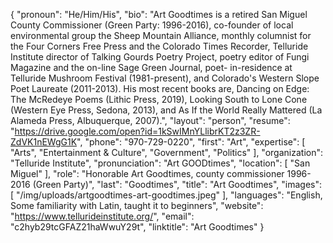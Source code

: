 {
  "pronoun": "He/Him/His",
  "bio": "Art Goodtimes is a retired San Miguel County Commissioner (Green Party: 1996-2016), co-founder of local environmental group the Sheep Mountain Alliance, monthly columnist for the Four Corners Free Press and the Colorado Times Recorder, Telluride Institute director of Talking Gourds Poetry Project, poetry editor of Fungi Magazine and the on-line Sage Green Journal, poet- in-residence at Telluride Mushroom Festival (1981-present), and Colorado's Western Slope Poet Laureate (2011-2013). His most recent books are, Dancing on Edge: The McRedeye Poems (Lithic Press, 2019), Looking South to Lone Cone (Western Eye Press, Sedona, 2013), and As If the World Really Mattered (La Alameda Press, Albuquerque, 2007).",
  "layout": "person",
  "resume": "https://drive.google.com/open?id=1kSwIMnYLlibrKT2z3ZR-ZdVK1nEWgG1K",
  "phone": "970-729-0220",
  "first": "Art",
  "expertise": [
    "Arts",
    "Entertainment & Culture",
    "Government",
    "Politics"
  ],
  "organization": "Telluride Institute",
  "pronunciation": "Art GOODtimes",
  "location": [
    "San Miguel"
  ],
  "role": "Honorable Art Goodtimes, county commissioner 1996-2016 (Green Party)",
  "last": "Goodtimes",
  "title": "Art Goodtimes",
  "images": [
    "/img/uploads/artgoodtimes-art-goodtimes.jpeg"
  ],
  "languages": "English, Some familiarity with Latin, taught it to beginners",
  "website": "https://www.tellurideinstitute.org/",
  "email": "c2hyb29tcGFAZ21haWwuY29t",
  "linktitle": "Art Goodtimes"
}